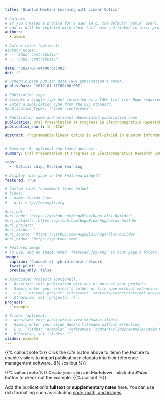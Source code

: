 ```yaml
---
title: 'Quantum Machine Learning with Linear Optics'

# Authors
# If you created a profile for a user (e.g. the default `admin` user), write the username (folder name) here
# and it will be replaced with their full name and linked to their profile.
authors:
  - admin

# Author notes (optional)
#author_notes:
#  - 'Equal contribution'
#  - 'Equal contribution'

date: '2023-07-04T00:00:00Z'
doi: ''

# Schedule page publish date (NOT publication's date).
publishDate: '2017-01-01T00:00:00Z'

# Publication type.
# Accepts a single type but formatted as a YAML list (for Hugo requirements).
# Enter a publication type from the CSL standard.
#publication_types: ['paper-conference']

# Publication name and optional abbreviated publication name.
publication: Oral Presentation at Progress in Electromagnetics Research Symposium (*PIERS*)
publication_short: In *ICW*

abstract: Programmable linear optics is well-placed in quantum information science. Recently, the applications of programmable linear optics in neural networks has drawn significant interest because of their potential to enhance computational speed and power efficiency. The interferometers composed of beam splitters and phase shifters have been proposed to implement arbitrary linear transformations. In this work, we propose a novel neural network scheme based on the recent quantum network structure using Reck's design of a photonic chip. By combining the decoherence processor and a programmable chip, we can implement more complex learning tasks compared to classical counterpart. We construct a model of a quantum neural network (QNN) with only a few neurons in a 8 x 8 photonic chip, along with a controlled decoherence processor before the programmable chip. We numerically show that the proposed QNN is able to perform function approximation, data classification, and sequence classification tasks. Furthermore, we compare the performance of QNN with a classical neural network (CNN) that has an analogous network structure. Our results show that QNN has advantages in terms of improving the accuracy and rate of training convergence. Finally, we show scalability of the proposed QNN scheme by increasing the number of neurons. The proposed linear-optics-based QNN has promising applications in various fields of quantum optics, including information processing, quantum computation, and machine learning.


# Summary. An optional shortened abstract.
summary: Oral Presentation at Progress in Electromagnetics Research Symposium ([**PIERS**](https://piers.org/)), Prague, Czech Republic (2023).

tags:
  - 'Optical chip, Machine learning'

# Display this page in the Featured widget?
featured: true

# Custom links (uncomment lines below)
# links:
# - name: Custom Link
#   url: http://example.org

#url_pdf: ''
#url_code: 'https://github.com/HugoBlox/hugo-blox-builder'
#url_dataset: 'https://github.com/HugoBlox/hugo-blox-builder'
#url_project: ''
#url_slides: ''
#url_source: 'https://github.com/HugoBlox/hugo-blox-builder'
#url_video: 'https://youtube.com'

# Featured image
# To use, add an image named `featured.jpg/png` to your page's folder.
image:
  caption: 'Concept of hybrid neural network'
  focal_point: ''
  preview_only: false

# Associated Projects (optional).
#   Associate this publication with one or more of your projects.
#   Simply enter your project's folder or file name without extension.
#   E.g. `internal-project` references `content/project/internal-project/index.md`.
#   Otherwise, set `projects: []`.
projects:
  - example

# Slides (optional).
#   Associate this publication with Markdown slides.
#   Simply enter your slide deck's filename without extension.
#   E.g. `slides: "example"` references `content/slides/example/index.md`.
#   Otherwise, set `slides: ""`.
slides: example
---
```


{{% callout note %}}
Click the _Cite_ button above to demo the feature to enable visitors to import publication metadata into their reference management software.
{{% /callout %}}

{{% callout note %}}
Create your slides in Markdown - click the _Slides_ button to check out the example.
{{% /callout %}}

Add the publication's **full text** or **supplementary notes** here. You can use rich formatting such as including [code, math, and images](https://docs.hugoblox.com/content/writing-markdown-latex/).
